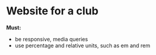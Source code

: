 # Website for a club

**Must:**
 - be responsive, media queries
 - use percentage and relative units, such as em and rem 